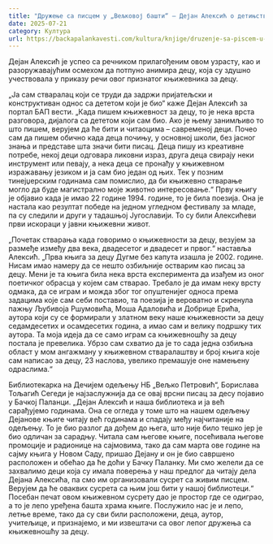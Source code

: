 ```yaml
---
title: "Дружење са писцем у „Вељковој башти“ – Дејан Алексић о детињству, поезији и игри речима"
date: 2025-07-21
category: Култура
url: https://backapalankavesti.com/kultura/knjige/druzenje-sa-piscem-u-veljkovoj-basti-dejan-aleksic/
---
```


Дејан Алексић је успео са речником прилагођеним овом узрасту, као и разоружавајућим осмехом да потпуно анимира децу, која су здушно учествовала у приказу речи овог признатог књижевника за децу.

„Ја сам стваралац који се труди да задржи пријатељски и конструктиван однос са дететом који је био“ каже Дејан Алексић за портал БАП вести. „Када пишем књижевност за децу, то је нека врста разговора, дијалога са дететом који сам био. Ако је њему занимљиво то што пишем, верујем да ће бити и читаоцима – савременој деци. Почео сам да пишем обично када деца почињу, у основној школи, без јасног знања и представе шта значи бити писац. Деца пишу из креативне потребе, некој деци одговара ликовни израз, друга деца свирају неки инструмент или певају, а нека деца се пронађу у књижевном изражавању језиком и ја сам био један од њих. Тек у позним тинејџерским годинама сам помислио, да би књижевно стварање могло да буде магистрално моје животно интересовање.“
Прву књигу је објавио када је имао 22 године 1994. године, то је била поезија. Она је настала као резултат победе на једном угледном фестивалу за младе, па су следили и други у тадашњој Југославији. То су били Алексићеви први искораци у јавни књижевни живот.

„Почетак стварања када говоримо о књижевности за децу, везујем за размеђе између два века, двадесетог и двадесет и првог.“ наставља Алексић. „Прва књига за децу Дугме без капута изашла је 2002. године. Нисам имао намеру да се нешто озбиљније остварим као писац за децу. Мени је та књига била нека врста експеримента да изађем из оног поетичког обрасца у којем сам стварао. Требало је да имам неку врсту одмака, да се играм и можда због тог опуштенијег односа према задацима које сам себи поставио, та поезија је вероватно и скренула пажњу Љубивоја Ршумовића, Моша Адаловића и Добрице Ерића, аутора који су се формирали у златном веку наше књижевности за децу седамдесетих и осамдесетих година, а имао сам и велику подршку тих аутора. Та моја идеја да се само играм са књижевношћу за децу постала је превелика. Убрзо сам схватио да је то сада једна озбиљна област у мом ангажману у књижевном стваралаштву и број књига које сам написао за децу, 23 наслова, увелико премашује оне намењену одраслима.“

Библиотекарка на Дечијем одељењу НБ „Вељко Петровић“, Борислава Тољагић Сегеди је најзаслужнија да се овај врсни писац за десу појавио у Бачкој Паланци.
„Дејан Алексић и наша библиотека и ја већ сарађујемо годинама. Она се огледа у томе што на нашем одељењу Дејанове књиге читају већ годинама и спадају међу најчитаније на одељењу. То је био разлог да дођем до њега, што није било тешко јер је био одличан за сарадњу. Читала сам његове књиге, посећивала његове промоције и радионице на сајмовима, тако да сам марта ове године на сајму књига у Новом Саду, пришао Дејану и он је био савршено расположен и обећао да ће доћи у Бачку Паланку. Ми смо желели да се захвалимо деци која су имала поверења у наш предлог да читају дела Дејана Алексића, па смо им организовали сусрет са живим писцем. Верујем да ће оваквих сусрета са њим још бити у нашој библиотеци.“
Посебан печат овом књижевном сусрету дао је простор где се одиграо, а то је лепо уређена башта храма књиге. Послужило нас је и лепо, летње време, тако да су сви били расположени, деца, аутор, учитељице, и признајемо, и ми извештачи са овог лепог дружења са књижевношћу за децу.
